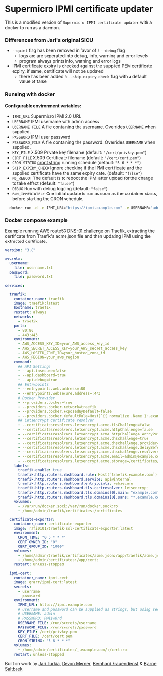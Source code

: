# Supermicro IPMI certificate updater

This is a modified version of `Supermicro IPMI certificate updater` with a docker to run as a daemon.

### Differences from Jari's original SICU
- `--quiet` flag has been removed in favor of a `--debug` flag
    - logs are are seperated into debug, info, warning and error levels
    - program always prints info, warning and error logs
- IPMI certificate expiry is checked against the supplied PEM certificate expiry, if same, certificate will not be updated
  - there has been added a `--skip-expiry-check` flag with a default value of false


### Running with docker

#### Configurable environment variables:
- `IPMI_URL` Supermicro IPMI 2.0 URL
- `USERNAME` IPMI username with admin access
- `USERNAME_FILE` A file containing the username. Overrides `USERNAME` when supplied.
- `PASSWORD` IPMI user password
- `PASSWORD_FILE` A file containing the password. Overrides `USERNAME` when supplied.
- `KEY_FILE` X.509 Private key filename (default: `"/cert/privkey.pem"`)
- `CERT_FILE` X.509 Certificate filename (default: `"/cert/cert.pem"`)
- `CRON_STRING` [cront string](https://crontab.guru/) running schedule (default: `"5 6 * * *"`)
- `SKIP_EXPIRY_CHECK` Ignore checking if the IPMI certificate and the supplied certificate have the same expiry date. (default: `"false"`)
- `NO_REBOOT` The default is to reboot the IPMI after upload for the change to take effect (default: `"false"`)
- `DEBUG` Run with debug logging (default: `"false"`)
- `RUN_IMMEDIATELY` One initial update is run as soon as the container starts, before starting the CRON schedule.

```sh
  docker run -d -e IPMI_URL="https://ipmi.example.com" -e USERNAME="admin" -e PASSWORD="P@$$w0rd" -e KEY_FILE=/cert/key.pem -e CERT_FILE=/cert/cert.pem -v /local/path/to/certs/:/cert:ro ipmi-cert
```

### Docker compose example
Example running AWS route53 [DNS-01 challenge](https://doc.traefik.io/traefik/https/acme/#dnschallenge) on Traefik, extracting the certificate from Traefik's acme.json file and then updating IPMI using the extracted certificate.

```yaml
version: "3.8"

secrets:
  username:
    file: username.txt
  password:
    file: password.txt

services:

  traefik:
    container_name: traefik
    image: traefik:latest
    hostname: traefik
    restart: always
    networks:
      - traefik
    ports:
      - 80:80
      - 443:443
    environment:
      - AWS_ACCESS_KEY_ID=your_AWS_access_key_id
      - AWS_SECRET_ACCESS_KEY=your_AWS_secret_access_key
      - AWS_HOSTED_ZONE_ID=your_hosted_zone_id
      - AWS_REGION=your_aws_region
    command:
      ## API Settings
      - --api.insecure=false
      - --api.dashboard=true
      - --api.debug=true
      ## Entrypoints
      - --entrypoints.web.address=:80
      - --entrypoints.websecure.address=:443
      # Docker Provider
      - --providers.docker=true
      - --providers.docker.network=traefik
      - --providers.docker.exposedByDefault=false
      - --providers.docker.defaultRule=Host(`{{ normalize .Name }}.example.com`)
      ## Letsencrypt certificate resolver
      - --certificatesresolvers.letsencrypt.acme.tlsChallenge=false
      - --certificatesresolvers.letsencrypt.acme.httpChallenge=false
      - --certificatesresolvers.letsencrypt.acme.httpChallenge.entryPoint=web
      - --certificatesresolvers.letsencrypt.acme.dnschallenge=true
      - --certificatesresolvers.letsencrypt.acme.dnschallenge.provider=route53
      - --certificatesresolvers.letsencrypt.acme.dnschallenge.delayBeforeCheck=0
      - --certificatesresolvers.letsencrypt.acme.dnschallenge.resolvers=1.1.1.1:53,8.8.8.8:53
      - --certificatesresolvers.letsencrypt.acme.email=admin@example.com
      - --certificatesresolvers.letsencrypt.acme.storage=/certificates/acme.json
    labels:
      traefik.enable: true
      traefik.http.routers.dashboard.rule: Host(`traefik.example.com`)
      traefik.http.routers.dashboard.service: api@internal
      traefik.http.routers.dashboard.entrypoints: websecure
      traefik.http.routers.dashboard.tls.certresolver: letsencrypt
      traefik.http.routers.dashboard.tls.domains[0].main: "example.com"
      traefik.http.routers.dashboard.tls.domains[0].sans: "*.example.com"
    volumes:
      - /var/run/docker.sock:/var/run/docker.sock:ro
      - /home/admin/traefik/certificates:/certificates

  certificate-exporter:
    container_name: certificate-exporter
    image: rafi0101/traefik-ssl-certificate-exporter:latest
    environment:
      CRON_TIME: "0 6 * * *"
      CERT_OWNER_ID: "0"
      CERT_GROUP_ID: "1000"
    volumes:
      - /home/admin/traefik/certificates/acme.json:/app/traefik/acme.json:ro
      - /home/admin/certificates:/app/certs
    restart: unless-stopped

  ipmi-cert:
    container_name: ipmi-cert
    image: gnarr/ipmi-cert:latest
    secrets:
      - username
      - password
    environment:
      IPMI_URL: https://ipmi.example.com
      # username and password can be supplied as strings, but using secrets is recommended, as is done in this example.
      # USERNAME: admin
      # PASSWORD: P@$$w0rd
      USERNAME_FILE: /run/secrets/username
      PASSWORD_FILE: /run/secrets/password
      KEY_FILE: /cert/privkey.pem
      CERT_FILE: /cert/cert.pem
      CRON_STRING: "5 6 * * *"
    volumes:
      - /home/admin/certificates/_.example.com/:/cert:ro
    restart: unless-stopped
```


Built on work by [Jari Turkia](https://gist.github.com/HQJaTu/963db9af49d789d074ab63f52061a951),
[Devon Merner](https://gist.github.com/dmerner/26b61d5d7cd67753110eb63b83d67e90),
[Bernhard Frauendienst](https://github.com/oxc) &
[Bjarne Saltbaek](https://gist.github.com/arnebjarne/54dbab54e5fb82043a4835c0250840b4)